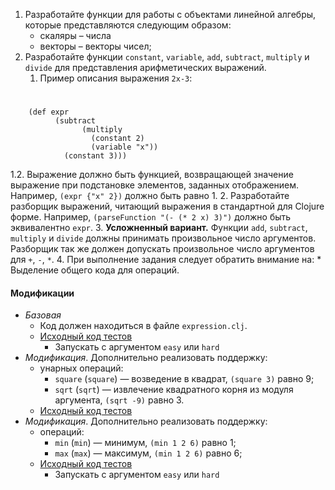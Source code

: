 1.  Разработайте функции для работы с объектами линейной алгебры, которые представляются следующим образом:
    *   скаляры – числа
    *   векторы – векторы чисел;
1.  Разработайте функции `constant`, `variable`, `add`, `subtract`, `multiply` и `divide` для представления арифметических выражений.
    1.  Пример описания выражения `2x-3`:
#
        (def expr
              (subtract
                    (multiply
                      (constant 2)
                      (variable "x"))
                (constant 3)))
    
1.2.  Выражение должно быть функцией, возвращающей значение выражение при подстановке элементов, заданных отображением. Например, `(expr {"x" 2})` должно быть равно 1.
2.  Разработайте разборщик выражений, читающий выражения в стандартной для Clojure форме. Например,
    `(parseFunction "(- (* 2 x) 3)")`
    должно быть эквивалентно `expr`.
3.  **Усложненный вариант.** Функции `add`, `subtract`, `multiply` и `divide` должны принимать произвольное число аргументов. Разборщик так же должен допускать произвольное число аргументов для `+`, `-`, `*`.
4.  При выполнение задания следует обратить внимание на:
    *   Выделение общего кода для операций.

#### Модификации
*   _Базовая_
    *   Код должен находиться в файле `expression.clj`.
    *   [Исходный код тестов](/git/geo/paradigms-2019/src/master/clojure/cljtest/functional/ClojureFunctionalExpressionTest.java)
        *   Запускать c аргументом `easy` или `hard`
*   _Модификация_. Дополнительно реализовать поддержку:
    *   унарных операций:
        *   `square` (`square`) — возведение в квадрат, `(square 3)` равно 9;
        *   `sqrt` (`sqrt`) — извлечение квадратного корня из модуля аргумента, `(sqrt -9)` равно 3.
    *   [Исходный код тестов](/git/geo/paradigms-2019/src/master/clojure/cljtest/functional/ClojureFunctionalSquareSqrtTest.java)
*   _Модификация_. Дополнительно реализовать поддержку:
    *   операций:
        *   `min` (`min`) — минимум, `(min 1 2 6)` равно 1;
        *   `max` (`max`) — максимум, `(min 1 2 6)` равно 6;
    *   [Исходный код тестов](/git/geo/paradigms-2019/src/master/clojure/cljtest/functional/ClojureFunctionalMinMaxTest.java)
        *   Запускать c аргументом `easy` или `hard`

